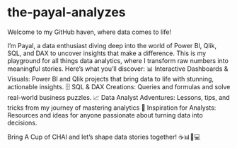# the-payal-analyzes
Welcome to my GitHub haven, where data comes to life! 

I’m Payal, a data enthusiast diving deep into the world of Power BI, Qlik, SQL, and DAX to uncover insights that make a difference. This is my playground for all things data analytics, where I transform raw numbers into meaningful stories. Here’s what you’ll discover:
    📊 Interactive Dashboards & Visuals: Power BI and Qlik projects that bring data to life with stunning, actionable insights.
    🗄️ SQL & DAX Creations: Queries and formulas and solve real-world business puzzles.
    📈 Data Analyst Adventures: Lessons, tips, and tricks from my journey of mastering analytics
    🌟 Inspiration for Analysts: Resources and ideas for anyone passionate about turning data into decisions.

Bring A Cup of CHAI  and let’s shape data stories together! ☕📊🍪💻
